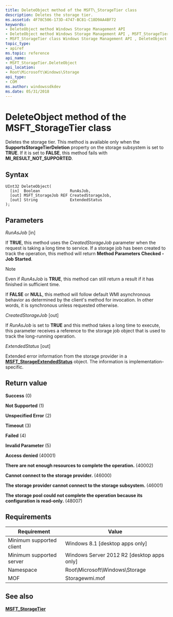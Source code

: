 ```yaml
---
title: DeleteObject method of the MSFT\_StorageTier class
description: Deletes the storage tier.
ms.assetid: 4F78C506-173D-4747-BC81-C18D9AA4BF72
keywords:
- DeleteObject method Windows Storage Management API
- DeleteObject method Windows Storage Management API , MSFT_StorageTier class
- MSFT_StorageTier class Windows Storage Management API , DeleteObject method
topic_type:
- apiref
ms.topic: reference
api_name:
- MSFT_StorageTier.DeleteObject
api_location:
- Root\Microsoft\Windows\Storage
api_type:
- COM
ms.author: windowssdkdev
ms.date: 05/31/2018
---
```


# DeleteObject method of the MSFT\_StorageTier class

Deletes the storage tier. This method is available only when the **SupportsStorageTierDeletion** property on the storage subsystem is set to **TRUE**. If it is set to **FALSE**, this method fails with **MI\_RESULT\_NOT\_SUPPORTED**.

## Syntax


```mof
UInt32 DeleteObject(
  [in]  Boolean             RunAsJob,
  [out] MSFT_StorageJob REF CreatedStorageJob,
  [out] String              ExtendedStatus
);
```



## Parameters

 

*RunAsJob* \[in\]
 

If **TRUE**, this method uses the *CreatedStorageJob* parameter when the request is taking a long time to service. If a storage job has been created to track the operation, this method will return **Method Parameters Checked - Job Started**.

> [!Note]  
> Even if *RunAsJob* is **TRUE**, this method can still return a result if it has finished in sufficient time.

 

If **FALSE** or **NULL**, this method will follow default WMI asynchronous behavior as determined by the client's method for invocation. In other words, it is synchronous unless requested otherwise.

 

*CreatedStorageJob* \[out\]
 

If *RunAsJob* is set to **TRUE** and this method takes a long time to execute, this parameter receives a reference to the storage job object that is used to track the long-running operation.

 

*ExtendedStatus* \[out\]
 

Extended error information from the storage provider in a [**MSFT\_StorageExtendedStatus**](msft-storageextendedstatus.md) object. The information is implementation-specific.

 

## Return value

 

**Success** (0)
 

**Not Supported** (1)
 

**Unspecified Error** (2)
 

**Timeout** (3)
 

**Failed** (4)
 

**Invalid Parameter** (5)
 

**Access denied** (40001)
 

**There are not enough resources to complete the operation.** (40002)
 

**Cannot connect to the storage provider.** (46000)
 

**The storage provider cannot connect to the storage subsystem.** (46001)
 

**The storage pool could not complete the operation because its configuration is read-only.** (48007)
 

## Requirements



| Requirement | Value |
|-------------------------------------|-------------------------------------------------------------------------------------------|
| Minimum supported client | Windows 8.1 \[desktop apps only\]                                              |
| Minimum supported server | Windows Server 2012 R2 \[desktop apps only\]                                   |
| Namespace                | Root\\Microsoft\\Windows\\Storage                                              |
| MOF                      |  Storagewmi.mof  |



## See also

 

[**MSFT\_StorageTier**](msft-storagetier.md)
 

 

 





